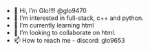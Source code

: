 - 👋 Hi, I’m Glo!!!! @glo9470
- 👀 I’m interested in full-stack, c++ and python.
- 🌱 I’m currently learning html
- 💞️ I’m looking to collaborate on html.
- 📫 How to reach me - discord: glo9653

<!---
glo9470/glo9470 is a ✨ special ✨ repository because its `README.md` (this file) appears on your GitHub profile.
You can click the Preview link to take a look at your changes.
--->
